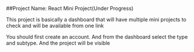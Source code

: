 ##Project Name: React Mini Project(Under Progress)

This project is basically a dashboard that will have multiple mini projects to check and will be available from one link

You should first create an account. And from the dashboard select the type and subtype. And the project will be visible

